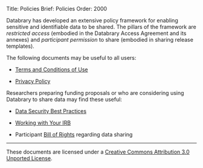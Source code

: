 Title: Policies
Brief: Policies
Order: 2000

Databrary has developed an extensive policy framework for enabling  sensitive and identifiable data to be shared.
The pillars of the framework are *restricted access* (embodied in the Databrary Access Agreement and its annexes) and *participant permission* to share (embodied in sharing release templates).

The following documents may be useful to all users:

- [Terms and Conditions of Use](|filename|policies/terms.mdi)

- [Privacy Policy](|filename|policies/privacy.mdi)

Researchers preparing funding proposals or who are considering using Databrary to share data may find these useful:

- [Data Security Best Practices](|filename|policies/best-practices.mdi)

- [Working with Your IRB](|filename|policies/work-with-irb.mdi)

- Participant [Bill of Rights](|filename|policies/bill-of-rights.mdi) regarding data sharing

<!-- 
- [Databrary Policy on Ethics Oversight](|filename|policies/databrary-policy-ethics-oversight.md)

- [Rights and Responsibilities](|filename|policies/responsibilities.md) -->


----

<p class="legal"><span xmlns:dct="http://purl.org/dc/terms/" property="dct:title">These documents</span> are licensed under a <a rel="license" href="http://creativecommons.org/licenses/by/3.0/deed.en_US">Creative Commons Attribution 3.0 Unported License</a>.</p>
